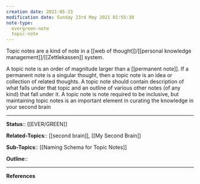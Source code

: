 ```yaml
---
creation date: 2021-05-23
modification date: Sunday 23rd May 2021 01:55:30
note-type: 
  evergreen-note
  topic-note
---
```


Topic notes are a kind of note in a [[web of thought]]/[[personal knowledge management]]/[[Zettlekassen]] system.

A topic note is an order of magnitude larger than a [[permanent note]]. If a permanent note is a singular thought, then a topic note is an idea or collection of related thoughts. A topic note should contain description of what falls under that topic and an outline of various other notes (of any kind) that fall under it. A topic note is note required to be inclusive, but maintaining topic notes is an important element in curating the knowledge in your second brain

---

**Status**:: [[EVER/GREEN]] 

**Related-Topics**::  [[second brain]], [[My Second Brain]]
	
**Sub-Topics**:: [[Naming Schema for Topic Notes]]
	
**Outline**::

--- 
**References**